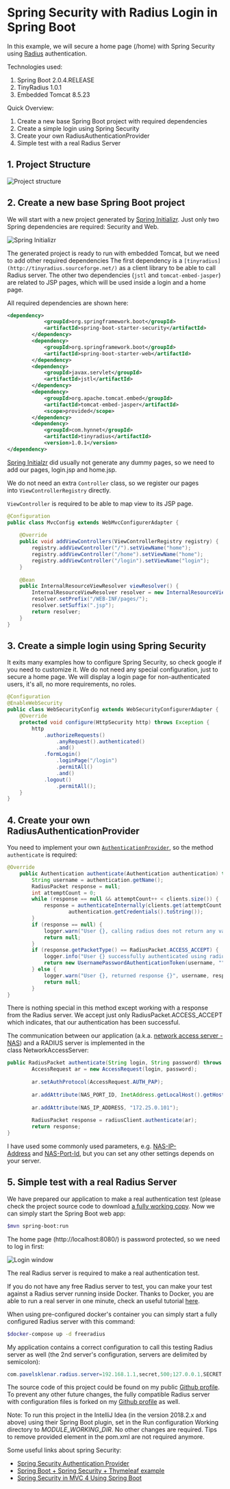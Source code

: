 # Spring Security with Radius Login in Spring Boot


In this example, we will secure a home page (/home) with Spring Security using [Radius](https://www.cisco.com/c/en/us/support/docs/security-vpn/remote-authentication-dial-user-service-radius/12433-32.html) authentication.

Technologies used:

1. Spring Boot 2.0.4.RELEASE
2. TinyRadius 1.0.1
3. Embedded Tomcat 8.5.23

Quick Overview:

1. Create a new base Spring Boot project with required dependencies
2. Create a simple login using Spring Security
3. Create your own RadiusAuthenticationProvider
4. Simple test with a real Radius Server

## 1\. Project Structure

![](images/2018-01-10-23_58_00-projects-Spring-radius-login_src_main_java_com_pavelsklenar_radiuslogin_auth.png "Project structure")

## 2\. Create a new base Spring Boot project

We will start with a new project generated by [Spring Initializr](https://start.spring.io/). Just only two Spring dependencies are required: Security and Web.

![Spring Initializr](images/2018-01-03-21_31_30-Spring-Initializr.png "Spring Initializr")

The generated project is ready to run with embedded Tomcat, but we need to add other required dependencies The first dependency is a `[tinyradius](http://tinyradius.sourceforge.net/)` as a client library to be able to call Radius server. The other two dependencies (`jstl` and `tomcat-embed-jasper`) are related to JSP pages, which will be used inside a login and a home page.

All required dependencies are shown here:
```xml
<dependency>
            <groupId>org.springframework.boot</groupId>
            <artifactId>spring-boot-starter-security</artifactId>
        </dependency>
        <dependency>
            <groupId>org.springframework.boot</groupId>
            <artifactId>spring-boot-starter-web</artifactId>
        </dependency>
        <dependency>
            <groupId>javax.servlet</groupId>
            <artifactId>jstl</artifactId>
        </dependency>
        <dependency>
            <groupId>org.apache.tomcat.embed</groupId>
            <artifactId>tomcat-embed-jasper</artifactId>
            <scope>provided</scope>
        </dependency>
        <dependency>
            <groupId>com.hynnet</groupId>
            <artifactId>tinyradius</artifactId>
            <version>1.0.1</version>
</dependency>
```
[Spring Initialzr](https://start.spring.io/) did usually not generate any dummy pages, so we need to add our pages, login.jsp and home.jsp.

We do not need an extra `Controller` class, so we register our pages into `ViewControllerRegistry` directly.

`ViewController` is required to be able to map view to its JSP page.
```java
@Configuration
public class MvcConfig extends WebMvcConfigurerAdapter {
     
    @Override
    public void addViewControllers(ViewControllerRegistry registry) {
        registry.addViewController("/").setViewName("home");
        registry.addViewController("/home").setViewName("home");
        registry.addViewController("/login").setViewName("login");
    }
 
    @Bean
    public InternalResourceViewResolver viewResolver() {
        InternalResourceViewResolver resolver = new InternalResourceViewResolver();
        resolver.setPrefix("/WEB-INF/pages/");
        resolver.setSuffix(".jsp");
        return resolver;
    }
}
```
## 3\. Create a simple login using Spring Security

It exits many examples how to configure Spring Security, so check google if you need to customize it. We do not need any special configuration, just to secure a home page. We will display a login page for non-authenticated users, it's all, no more requirements, no roles.
```java
@Configuration
@EnableWebSecurity
public class WebSecurityConfig extends WebSecurityConfigurerAdapter {
    @Override
    protected void configure(HttpSecurity http) throws Exception {
        http
            .authorizeRequests()
                .anyRequest().authenticated()
                .and()
            .formLogin()
                .loginPage("/login")
                .permitAll()
                .and()
            .logout()
                .permitAll();
    }
}
```
## 4\. Create your own RadiusAuthenticationProvider

You need to implement your own [`AuthenticationProvider`](http://www.baeldung.com/spring-security-authentication-provider), so the method `authenticate` is required:
```java
@Override
    public Authentication authenticate(Authentication authentication) throws AuthenticationException {
        String username = authentication.getName();
        RadiusPacket response = null;
        int attemptCount = 0;
        while (response == null && attemptCount++ < clients.size()) {
            response = authenticateInternally(clients.get(attemptCount - 1), username,
                    authentication.getCredentials().toString());
        }
        if (response == null) {
            logger.warn("User {}, calling radius does not return any value.", username);
            return null;
        }
        if (response.getPacketType() == RadiusPacket.ACCESS_ACCEPT) {
            logger.info("User {} successfully authenticated using radius", username);
            return new UsernamePasswordAuthenticationToken(username, "", new ArrayList<>());
        } else {
            logger.warn("User {}, returned response {}", username, response);
            return null;
        }
}
```
There is nothing special in this method except working with a response from the Radius server. We accept just only RadiusPacket.ACCESS\_ACCEPT which indicates, that our authentication has been successful.

The communication between our application (a.k.a. [network access server - NAS](https://www.cisco.com/c/en/us/support/docs/security-vpn/remote-authentication-dial-user-service-radius/12433-32.html)) and a RADIUS server is implemented in the class NetworkAccessServer:

```java
public RadiusPacket authenticate(String login, String password) throws IOException, RadiusException {
        AccessRequest ar = new AccessRequest(login, password);
 
        ar.setAuthProtocol(AccessRequest.AUTH_PAP);
 
        ar.addAttribute(NAS_PORT_ID, InetAddress.getLocalHost().getHostAddress());
 
        ar.addAttribute(NAS_IP_ADDRESS, "172.25.0.101");
 
        RadiusPacket response = radiusClient.authenticate(ar);
        return response;
}
```

I have used some commonly used parameters, e.g. [NAS-IP-Address](https://www.dialogic.com/webhelp/BorderNet2020/1.0.0/WebHelp/radatt_nas_ipaddress.htm) and [NAS-Port-Id](https://www.ietf.org/rfc/rfc2869.txt), but you can set any other settings depends on your server.

## 5\. Simple test with a real Radius Server

We have prepared our application to make a real authentication test (please check the project source code to download [a fully working copy](https://github.com/pajikos/java-examples/tree/master/spring-security-radius-login). Now we can simply start the Spring Boot web app:

```bash
$mvn spring-boot:run
```

The home page (http://localhost:8080/) is password protected, so we need to log in first:

![](images/login.png "Login window")

The real Radius server is required to make a real authentication test.

If you do not have any free Radius server to test, you can make your test against a Radius server running inside Docker. Thanks to Docker, you are able to run a real server in one minute, check an useful tutorial [here](https://hub.docker.com/r/marcelmaatkamp/freeradius/).

When using pre-configured docker's container you can simply start a fully configured Radius server with this command:

```bash
$docker-compose up -d freeradius
```
My application contains a correct configuration to call this testing Radius server as well (the 2nd server's configuration, servers are delimited by semicolon):

```java
com.pavelsklenar.radius.server=192.168.1.1,secret,500;127.0.0.1,SECRET,1000
```

The source code of this project could be found on my public [Github profile](https://github.com/pajikos/java-examples/tree/master/spring-security-radius-login). To prevent any other future changes, the fully compatible Radius server with configuration files is forked on my [Github profile](https://github.com/pajikos/docker-compose-applications/tree/master/freeradius) as well.

Note: To run this project in the IntelliJ Idea (in the version 2018.2.x and above) using their Spring Boot plugin, set in the Run configuration Working directory to $MODULE\_WORKING\_DIR$. No other changes are required. Tips to remove provided element in the pom.xml are not required anymore.

Some useful links about spring Security:

- [Spring Security Authentication Provider](http://www.baeldung.com/spring-security-authentication-provider)
- [Spring Boot + Spring Security + Thymeleaf example](http://www.mkyong.com/spring-boot/spring-boot-spring-security-thymeleaf-example/)
- [Spring Security in MVC 4 Using Spring Boot](https://dzone.com/articles/spring-security-in-mvc-4-using-spring-boot)

